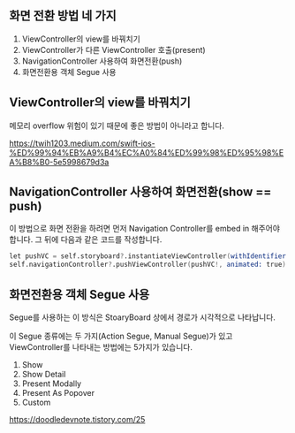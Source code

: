 
## 화면 전환 방법 네 가지

1. ViewController의 view를 바꿔치기
2. ViewController가 다른 ViewController 호출(present)
3. NavigationController 사용하여 화면전환(push)
4. 화면전환용 객체 Segue 사용


## ViewController의 view를 바꿔치기

메모리 overflow 위험이 있기 때문에 좋은 방법이 아니라고 합니다.

https://twih1203.medium.com/swift-ios-%ED%99%94%EB%A9%B4%EC%A0%84%ED%99%98%ED%95%98%EA%B8%B0-5e5998679d3a


## NavigationController 사용하여 화면전환(show == push)

이 방법으로 화면 전환을 하려면 먼저 Navigation Controller를 embed in 해주어야 합니다.
그 뒤에 다음과 같은 코드를 작성합니다.

```s
let pushVC = self.storyboard?.instantiateViewController(withIdentifier: "vcStoaryBoardID")
self.navigationController?.pushViewController(pushVC!, animated: true)
```

## 화면전환용 객체 Segue 사용

Segue를 사용하는 이 방식은 StoaryBoard 상에서 경로가 시각적으로 나타납니다.

이 Segue 종류에는 두 가지(Action Segue, Manual Segue)가 있고
ViewController를 나타내는 방법에는 5가지가 있습니다.


1. Show
2. Show Detail
3. Present Modally
4. Present As Popover
5. Custom

https://doodledevnote.tistory.com/25